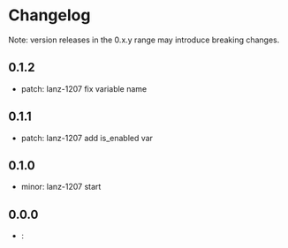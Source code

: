 # Changelog
Note: version releases in the 0.x.y range may introduce breaking changes.

## 0.1.2

- patch: lanz-1207 fix variable name 

## 0.1.1

- patch: lanz-1207  add is_enabled var

## 0.1.0

- minor: lanz-1207 start 

## 0.0.0

- : 
